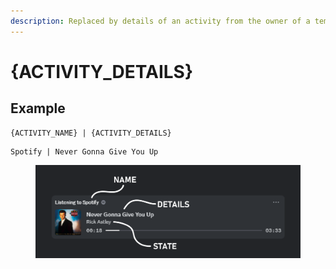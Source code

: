 ```yaml
---
description: Replaced by details of an activity from the owner of a temporary channel.
---
```


# {ACTIVITY\_DETAILS}

## Example

```
{ACTIVITY_NAME} | {ACTIVITY_DETAILS}
```

```
Spotify | Never Gonna Give You Up
```

<figure><img src="../../.gitbook/assets/image (98).png" alt=""><figcaption></figcaption></figure>
